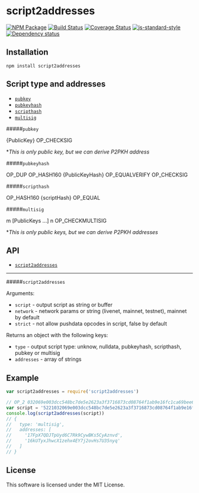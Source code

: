 # script2addresses

[![NPM Package](https://img.shields.io/npm/v/script2addresses.svg?style=flat-square)](https://www.npmjs.org/package/script2addresses)
[![Build Status](https://img.shields.io/travis/fanatid/script2addresses.svg?branch=master&style=flat-square)](https://travis-ci.org/fanatid/script2addresses)
[![Coverage Status](https://img.shields.io/coveralls/fanatid/script2addresses.svg?style=flat-square)](https://coveralls.io/r/fanatid/script2addresses)
[![js-standard-style](https://img.shields.io/badge/code%20style-standard-brightgreen.svg?style=flat-square)](https://github.com/feross/standard)
[![Dependency status](https://img.shields.io/david/fanatid/script2addresses.svg?style=flat-square)](https://david-dm.org/fanatid/script2addresses#info=dependencies)

## Installation

```
npm install script2addresses
```

## Script type and addresses

  - [`pubkey`](#pubkey)
  - [`pubkeyhash`](#pubkeyhash)
  - [`scripthash`](#scripthash)
  - [`multisig`](#multisig)

#####`pubkey`

{PublicKey} OP_CHECKSIG

\**This is only public key, but we can derive P2PKH address*

#####`pubkeyhash`

OP_DUP OP_HASH160 {PublicKeyHash} OP_EQUALVERIFY OP_CHECKSIG

#####`scripthash`

OP_HASH160 {scriptHash} OP_EQUAL

#####`multisig`

m [PublicKeys ...] n OP_CHECKMULTISIG

\**This is only public keys, but we can derive P2PKH addresses*

## API

 - [`script2addresses`](#script2addresses)

----

#####`script2addresses`

Arguments:

  * `script` - output script as string or buffer
  * `network` - network params or string (livenet, mainnet, testnet), mainnet by default
  * `strict` - not allow pushdata opcodes in script, false by default

Returns an object with the following keys:
  * `type` - output script type: unknow, nulldata, pubkeyhash, scripthash, pubkey or multisig
  * `addresses` - array of strings

## Example

```js
var script2addresses = require('script2addresses')

// OP_2 032069e003dcc548bc7de5e2623a3f3716873cd08764f1ab9e16fc1ca69bee6aa5 0386acd4c6ffd015e71c0e3f535c3b6e70a777908cc31695de660846c87cf88ef3 OP_2 OP_CHECKMULTISIG'
var script = '5221032069e003dcc548bc7de5e2623a3f3716873cd08764f1ab9e16fc1ca69bee6aa5210386acd4c6ffd015e71c0e3f535c3b6e70a777908cc31695de660846c87cf88ef352ae'
console.log(script2addresses(script))
// {
//   type: 'multisig',
//   addresses: [
//     '17FpX7QDJTpUyd6C7Rk9CywBKs5CyAznvd',
//     '16kUTyxJhwcX1zehx4EY7j2ovHs7U35nyq'
//   ]
// }
```

## License

This software is licensed under the MIT License.
